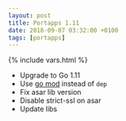 ```yaml
---
layout: post
title: Portapps 1.11
date: 2018-09-07 03:32:00 +0100
tags: [portapps]
---
```

{% include vars.html %}

* Upgrade to Go 1.11
* Use [go mod](https://golang.org/cmd/go/#hdr-Module_maintenance) instead of `dep`
* Fix asar lib version
* Disable strict-ssl on asar
* Update libs